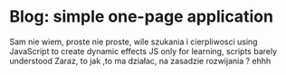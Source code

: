 # Blog: simple one-page application 
Sam nie wiem, proste nie proste, wile szukania i cierpliwosci 
 using JavaScript to create dynamic effects
JS only for learning, scripts barely understood
Zaraz, to jak ,to ma działac, na zasadzie rozwijania ?
ehhh